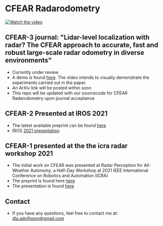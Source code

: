 # CFEAR Radarodometry

[![Watch the video](https://i.imgur.com/ImNBTp9.png)](https://youtu.be/ENOksytHMHw)


## CFEAR-3 journal: "Lidar-level localization with radar? The CFEAR approach to accurate, fast and robust large-scale radar odometry in diverse environments"
* Currently under review
* A demo is found [here](https://youtu.be/ENOksytHMHw). The video intends to visually demonstrate the experiments carried out in the paper.
* An ArXiv link will be posted within soon
* This repo will be updated with our sourcecode for CFEAR Radarodometry upon journal acceptance

## CFEAR-2 Presented at IROS 2021
* The latest available preprint can be found [here](https://arxiv.org/abs/2105.01457) 
* IROS [2021 presentation](https://www.youtube.com/watch?v=VSK_XeepUxk&t=4s&ab_channel=DanielAdolfsson) 


## CFEAR-1 presented at the the icra radar workshop 2021
* The initial work on CFEAR was presented at Radar Perception for All-Weather Autonomy, a Half-Day Workshop at 2021 IEEE International Conference on Robotics and Automation (ICRA)
* The preprint is found here [here](https://arxiv.org/abs/2109.09994)
* The presentation is found [here](https://www.youtube.com/watch?v=Pvkvd_qqgKk&ab_channel=RadiateDataset)

## Contact
* If you have any questions, feel free to contact me at: dla.adolfsson@gmail.com

